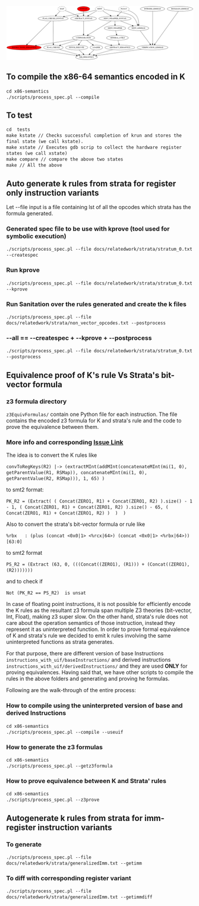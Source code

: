 ![Dependency tree of Source Code](docs/import_graph.png)

## To compile the x86-64 semantics encoded in K

```
cd x86-semantics
./scripts/process_spec.pl --compile
```


## To test
```
cd  tests
make kstate // Checks successful completion of krun and stores the final state (we call kstate).
make xstate // Executes gdb scrip to collect the hardware register states (we call xstate)
make compare // compare the above two states
make // All the above
```

## Auto generate k rules from strata for register only instruction variants
Let --file input is a file containing lst of all the opcodes which strata has the formula generated.

### Generated spec file to be use with kprove (tool used for symbolic execution)
```
./scripts/process_spec.pl --file docs/relatedwork/strata/stratum_0.txt --createspec
```
### Run kprove
```
./scripts/process_spec.pl --file docs/relatedwork/strata/stratum_0.txt --kprove
```
### Run Sanitation over the rules generated and create the k files
```
./scripts/process_spec.pl --file docs/relatedwork/strata/non_vector_opcodes.txt --postprocess
```

### --all ==  --createspec + --kprove + --postprocess
```
./scripts/process_spec.pl --file docs/relatedwork/strata/stratum_0.txt --postprocess
```

## Equivalence proof of K's rule Vs Strata's bit-vector formula
### z3 formula directory 
`z3EquivFormulas/` contain one Python file for each instruction. The file contains the encoded z3 formula for K and strata's rule and the code to prove the equivalence between them.

### More info and corresponding [Issue Link](https://github.com/sdasgup3/binary-decompilation/issues/49)
The idea is to convert the K rules like
```
convToRegKeys(R2) |-> (extractMInt(addMInt(concatenateMInt(mi(1, 0), getParentValue(R1, RSMap)), concatenateMInt(mi(1, 0), getParentValue(R2, RSMap))), 1, 65) )
```
to smt2 format:
```
PK_R2 = (Extract( ( Concat(ZERO1, R1) + Concat(ZERO1, R2) ).size() - 1 - 1, ( Concat(ZERO1, R1) + Concat(ZERO1, R2) ).size() - 65, ( Concat(ZERO1, R1) + Concat(ZERO1, R2) )  )  )
```
Also to convert the strata's bit-vector formula or rule  like
```
%rbx   : (plus (concat <0x0|1> <%rcx|64>) (concat <0x0|1> <%rbx|64>))[63:0]
```
to smt2 format
```
PS_R2 = (Extract (63, 0, (((Concat((ZERO1), (R1))) + (Concat((ZERO1), (R2)))))))
```
and to check if
```
Not (PK_R2 == PS_R2)  is unsat
```

In case of floating point instructions, it is not possible for efficiently encode the K rules as the resultant z3 formula span multiple Z3 theories (bit-vector, Int, Float), making z3 super slow.
On the other hand, strata's rule does not care about the operation semantics of those instruction, instead they represent it as uninterpreted function. 
In order to prove formal equivalence of K and strata's rule we decided to emit k rules involving the same uninterpreted functions as strata generates. 

For that purpose, there are different version of base Instructions `instructions_with_uif/baseInstructions/` and derived instructions `instructions_with_uif/derivedInstructions/` and they are used **ONLY** for proving equivalences. Having said that, we have other scripts to compile the rules in the above folders and generating and proving he formulas.

Following are the walk-through of the entire process:

### How to compile using the uninterpreted version of base and derived Instructions  
```
cd x86-semantics
./scripts/process_spec.pl --compile --useuif 
```

### How to generate the z3 formulas 
```
cd x86-semantics
./scripts/process_spec.pl --getz3formula 
```

### How to prove equivalence between K and Strata' rules
```
cd x86-semantics
./scripts/process_spec.pl --z3prove 
```

## Autogenerate k rules from strata for imm-register instruction variants
### To generate
```
./scripts/process_spec.pl --file docs/relatedwork/strata/generalizedImm.txt --getimm
```

### To diff with corresponding register variant
```
./scripts/process_spec.pl --file docs/relatedwork/strata/generalizedImm.txt --getimmdiff
```
